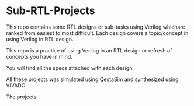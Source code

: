 # Sub-RTL-Projects

This repo contains some RTL designs or sub-tasks using Verilog whichare ranked from easiest to most difficult. Each design covers a topic/concept in using Verilog in RTL design. 

This repo is a practice of using Verilog in an RTL design or refresh of concepts you have in mind.

You will find all the specs attached with each design.

All these projects was simulated using QestaSim and synthesized using VIVADO.

The projects 
